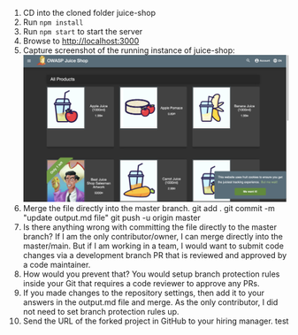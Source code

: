1. CD into the cloned folder juice-shop
2. Run `npm install`
3. Run `npm start` to start the server
4. Browse to <http://localhost:3000>
5. Capture screenshot of the running instance of juice-shop: 
![Alt text](image.png)
6. Merge the file directly into the master branch.
git add .
git commit -m "update output.md file"
git push -u origin master
7. Is there anything wrong with committing the file directly to the master branch?
If I am the only contributor/owner, I can merge directly into the master/main. But if I am working in a team, I would want to submit code changes via a development branch PR that is reviewed and approved by a code maintainer.
8. How would you prevent that?
You would setup branch protection rules inside your Git that requires a code reviewer to approve any PRs.
9. If you made changes to the repository settings, then add it to your answers in the output.md file and merge.
As the only contributor, I did not need to set branch protection rules up.
10. Send the URL of the forked project in GitHub to your hiring manager.
test

